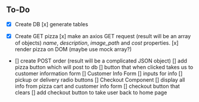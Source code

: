## To-Do

- [x] Create DB
    [x] generate tables
    
- [x] Create GET pizza
    [x] make an axios GET request  (result will be an array of objects) *name*, *description*, *image_path* and *cost* properties. 
    [x] render pizza on DOM (maybe use mock array?)

- [] create POST order   (result will be a complicated JSON object)
    [] add pizza button which will post to db
    [] button that when clicked takes us to customer information form
    [] Customer Info Form
        [] inputs for info
        [] pickup or delivery radio buttons 
    [] Checkout Component
        [] display all info from pizza cart and customer info form
        [] checkout button that clears
        [] add checkout button to take user back to home page

